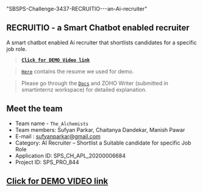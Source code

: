 "SBSPS-Challenge-3437-RECRUITIO---an-Ai-recruiter" 


## RECRUITIO - a Smart Chatbot enabled recruiter

A smart chatbot enabled Ai recruiter that shortlists candidates for a specific job role.

> **[`Click for DEMO Video link`](https://youtu.be/2i3h2hU-V1M)**

> [`Here`](https://github.com/SmartPracticeschool/SBSPS-Challenge-3437-RECRUITIO---an-Ai-recruiter/blob/master/Manish_resume5.0.pdf) contains the resume we used for demo.

> Please go through the [`Docs`]() and ZOHO Writer (submitted in smartinternz workspace) for detailed explanation. 

## Meet the team

* Team name - `The_Alchemists`
* Team members: Sufyan Parkar, Chaitanya Dandekar, Manish Pawar
* E-mail : sufyanparkar@gmail.com
* Category:  AI Recruiter – Shortlist a Suitable candidate for specific Job Role
* Application ID: SPS_CH_APL_20200006684
* Project ID: SPS_PRO_844 

## [Click for DEMO VIDEO link](https://youtu.be/2i3h2hU-V1M)
